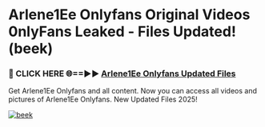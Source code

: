# Arlene1Ee Onlyfans Original Videos 0nlyFans Leaked - Files Updated! (beek)

<h3>🔴 CLICK HERE 🌐==►► <a href="https://tinyurl.com/ehrbuxhb" rel="nofollow">Arlene1Ee Onlyfans Updated Files</a></h3>

Get Arlene1Ee Onlyfans and all content. Now you can access all videos and pictures of Arlene1Ee Onlyfans. New Updated Files 2025!

[![beek](https://i.imgur.com/lVYEuWS.gif)](https://tinyurl.com/ehrbuxhb)
